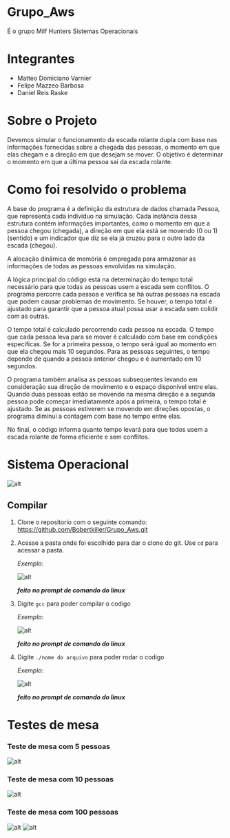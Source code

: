 # Grupo_Aws
É o grupo Milf Hunters Sistemas Operacionais

# Integrantes

- Matteo Domiciano Varnier
- Felipe Mazzeo Barbosa
- Daniel Reis Raske

# Sobre o Projeto

Devemos simular o funcionamento da escada rolante dupla com base nas informações fornecidas sobre a chegada das pessoas, o momento em que elas chegam e a direção em que desejam se mover. O objetivo é determinar o momento em que a última pessoa sai da escada rolante.



# Como foi resolvido o problema

A base do programa é a definição da estrutura de dados chamada Pessoa, que representa cada indivíduo na simulação. Cada instância dessa estrutura contém informações importantes, como o momento em que a pessoa chegou (chegada), a direção em que ela está se movendo (0 ou 1) (sentido) e um indicador que diz se ela já cruzou para o outro lado da escada (chegou).

A alocação dinâmica de memória é empregada para armazenar as informações de todas as pessoas envolvidas na simulação.

A lógica principal do código está na determinação do tempo total necessário para que todas as pessoas usem a escada sem conflitos. O programa percorre cada pessoa e verifica se há outras pessoas na escada que podem causar problemas de movimento. Se houver, o tempo total é ajustado para garantir que a pessoa atual possa usar a escada sem colidir com as outras.

O tempo total é calculado percorrendo cada pessoa na escada. O tempo que cada pessoa leva para se mover é calculado com base em condições específicas. Se for a primeira pessoa, o tempo será igual ao momento em que ela chegou mais 10 segundos. Para as pessoas seguintes, o tempo depende de quando a pessoa anterior chegou e é aumentado em 10 segundos.

O programa também analisa as pessoas subsequentes levando em consideração sua direção de movimento e o espaço disponível entre elas.
Quando duas pessoas estão se movendo na mesma direção e a segunda pessoa pode começar imediatamente após a primeira, o tempo total é ajustado. Se as pessoas estiverem se movendo em direções opostas, o programa diminui a contagem com base no tempo entre elas.

No final, o código informa quanto tempo levará para que todos usem a escada rolante de forma eficiente e sem conflitos.


# Sistema Operacional
![alt](assets/Sistema.png)

## Compilar
1. Clone o repositorio com o seguinte comando:
    https://github.com/Bobertkiller/Grupo_Aws.git
2. Acesse a pasta onde foi escolhido para dar o clone do git. Use `cd` para acessar a pasta.

    *Exemplo*:

    ![alt](/Projeto2/assets/cd.png)

    ***feito no prompt de comando do linux***
3. Digite `gcc` para poder compilar o codigo

    *Exemplo*:

    ![alt](/Projeto2/assets/gcc.png)

    ***feito no prompt de comando do linux***
3. Digite `./nome do arquivo` para poder rodar o codigo

    *Exemplo*:

    ![alt](/Projeto2/assets/barra.png)

    ***feito no prompt de comando do linux***
# Testes de mesa
###  Teste de mesa com 5 pessoas
![alt](/Projeto2/assets/print4.png)

###  Teste de mesa com 10 pessoas 
![alt](/Projeto2/assets/print1.png)

### Teste de mesa com 100 pessoas

![alt](/Projeto2/assets/print2.png)
![alt](/Projeto2/assets/print3.png)
